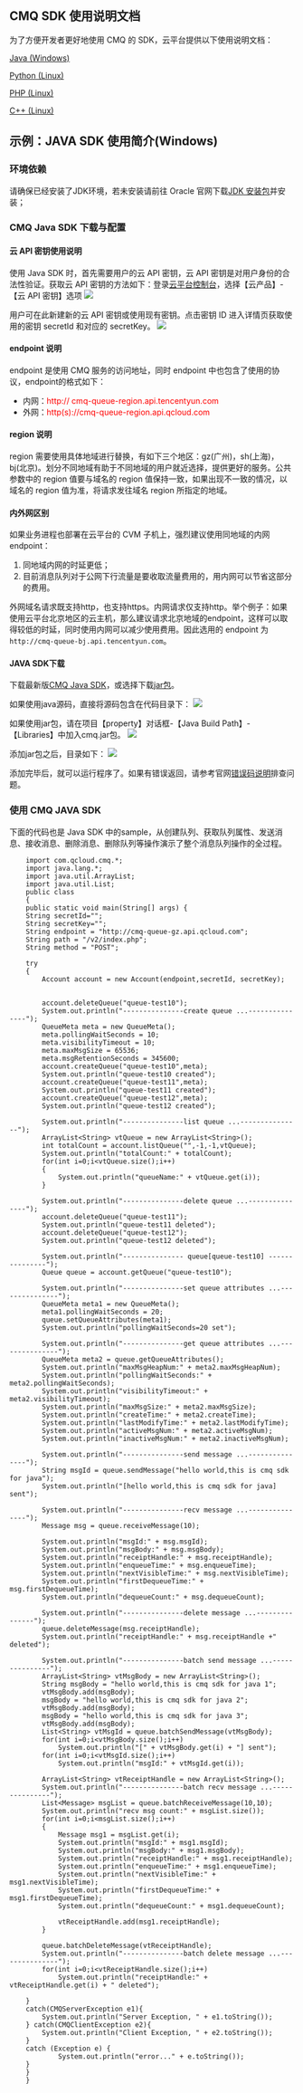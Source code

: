 ## CMQ SDK 使用说明文档
为了方便开发者更好地使用 CMQ 的 SDK，云平台提供以下使用说明文档：

[Java (Windows)](http://cmqsdk-10016717.cos.myqcloud.com/JAVA%20SDK%20%E5%BC%80%E5%8F%91%E6%8C%87%E5%8D%97%28windows%29.pdf)

[Python (Linux)](http://cmqsdk-10016717.cos.myqcloud.com/python%20SDK%20%E5%BC%80%E5%8F%91%E6%8C%87%E5%8D%97%28linux%29.pdf)

[PHP (Linux)](http://cmqsdk-10016717.cos.myqcloud.com/PHP%20SDK%20%E5%BC%80%E5%8F%91%E6%8C%87%E5%8D%97%28linux%29%20.pdf)

[C++ (Linux)](http://cmqsdk-10016717.cos.myqcloud.com/C%2B%2BSDK%20%E5%BC%80%E5%8F%91%E6%8C%87%E5%8D%97%28linux%29.pdf)

## 示例：JAVA SDK 使用简介(Windows)

### 环境依赖
请确保已经安装了JDK环境，若未安装请前往 Oracle 官网下载[JDK 安装包](http://www.oracle.com/technetwork/java/javase/downloads/jdk8-downloads-2133151.html)并安装；

### CMQ Java SDK 下载与配置
#### 云 API 密钥使用说明
使用 Java SDK 时，首先需要用户的云 API 密钥，云 API 密钥是对用户身份的合法性验证。获取云 API 密钥的方法如下：登录[云平台控制台](http://console.tce.fsphere.cn/)，选择【云产品】-【云 API 密钥】选项
![](http://imgcache.tcecqpoc.fsphere.cn/image/mc.qcloudimg.com/static/img/b04d51df61bc4e9259dcee293981b644/5.png)

用户可在此新建新的云 API 密钥或使用现有密钥。点击密钥 ID 进入详情页获取使用的密钥 secretId 和对应的 secretKey。
![](http://imgcache.tcecqpoc.fsphere.cn/image/mc.qcloudimg.com/static/img/47b2cf18add4d32a867f115fffb6af48/2.png)

#### endpoint 说明
endpoint 是使用 CMQ 服务的访问地址，同时 endpoint 中也包含了使用的协议，endpoint的格式如下：

- 内网：<font style="color:red">http:// cmq-queue-region.api.tencentyun.com</font>
- 外网：<font style="color:red">http(s)://cmq-queue-region.api.qcloud.com</font>


#### region 说明
region 需要使用具体地域进行替换，有如下三个地区：gz(广州)，sh(上海)，bj(北京)。划分不同地域有助于不同地域的用户就近选择，提供更好的服务。公共参数中的 region 值要与域名的 region 值保持一致，如果出现不一致的情况，以域名的 region 值为准，将请求发往域名 region 所指定的地域。

#### 内外网区别
如果业务进程也部署在云平台的 CVM 子机上，强烈建议使用同地域的内网endpoint：
1) 同地域内网的时延更低；
2) 目前消息队列对于公网下行流量是要收取流量费用的，用内网可以节省这部分的费用。

外网域名请求既支持http，也支持https。内网请求仅支持http。举个例子：如果使用云平台北京地区的云主机，那么建议请求北京地域的endpoint，这样可以取得较低的时延，同时使用内网可以减少使用费用。因此选用的 endpoint 为`http://cmq-queue-bj.api.tencentyun.com`。

#### JAVA SDK下载
下载最新版[CMQ Java SDK](http://cmqsdk-10016717.cos.myqcloud.com/qc_cmq_java_sdk_V1.0.1.zip)，或选择下载[jar包](http://cmqsdk-10016717.cos.myqcloud.com/cmq.jar)。

如果使用java源码，直接将源码包含在代码目录下：
![](http://imgcache.tcecqpoc.fsphere.cn/image/mc.qcloudimg.com/static/img/997a2dcd9ebddadae8d0fcc17ac185a2/3.png)

如果使用jar包，请在项目【property】对话框-【Java Build Path】-【Libraries】中加入cmq.jar包。
![](http://imgcache.tcecqpoc.fsphere.cn/image/mc.qcloudimg.com/static/img/48efa6b553e9023b8bb94d631892d6d2/4.png)

添加jar包之后，目录如下：
![](http://imgcache.tcecqpoc.fsphere.cn/image/mc.qcloudimg.com/static/img/a025253000b587bc35eca6bc1904d81c/6.png)

添加完毕后，就可以运行程序了。如果有错误返回，请参考官网[错误码说明](http://tcecqpoc.fsphere.cn/doc/api/431/5903)排查问题。

### 使用 CMQ JAVA SDK

下面的代码也是 Java SDK 中的sample，从创建队列、获取队列属性、发送消息、接收消息、删除消息、删除队列等操作演示了整个消息队列操作的全过程。

```
	import com.qcloud.cmq.*; 
	import java.lang.*;
	import java.util.ArrayList;
	import java.util.List;
	public class 
	{
	public static void main(String[] args) {
	String secretId="";
	String secretKey="";
	String endpoint = "http://cmq-queue-gz.api.qcloud.com";
	String path = "/v2/index.php";
	String method = "POST";
	
    try
    {
		Account account = new Account(endpoint,secretId, secretKey);
		
	
		account.deleteQueue("queue-test10");
		System.out.println("---------------create queue ...---------------");
		QueueMeta meta = new QueueMeta();
		meta.pollingWaitSeconds = 10;
		meta.visibilityTimeout = 10;
		meta.maxMsgSize = 65536;
		meta.msgRetentionSeconds = 345600;
		account.createQueue("queue-test10",meta);
		System.out.println("queue-test10 created");
		account.createQueue("queue-test11",meta);
		System.out.println("queue-test11 created");
		account.createQueue("queue-test12",meta);
		System.out.println("queue-test12 created");
		
		System.out.println("---------------list queue ...---------------");
		ArrayList<String> vtQueue = new ArrayList<String>();
		int totalCount = account.listQueue("",-1,-1,vtQueue);
		System.out.println("totalCount:" + totalCount);
		for(int i=0;i<vtQueue.size();i++)
		{
			System.out.println("queueName:" + vtQueue.get(i));
		}
		
		System.out.println("---------------delete queue ...---------------");
		account.deleteQueue("queue-test11");
		System.out.println("queue-test11 deleted");
		account.deleteQueue("queue-test12");
		System.out.println("queue-test12 deleted");

		System.out.println("--------------- queue[queue-test10] ---------------");
		Queue queue = account.getQueue("queue-test10");
		
		System.out.println("---------------set queue attributes ...---------------");
		QueueMeta meta1 = new QueueMeta();
		meta1.pollingWaitSeconds = 20;
		queue.setQueueAttributes(meta1);
		System.out.println("pollingWaitSeconds=20 set");
		
		System.out.println("---------------get queue attributes ...---------------");
		QueueMeta meta2 = queue.getQueueAttributes();
		System.out.println("maxMsgHeapNum:" + meta2.maxMsgHeapNum);
		System.out.println("pollingWaitSeconds:" + meta2.pollingWaitSeconds);
		System.out.println("visibilityTimeout:" + meta2.visibilityTimeout);
		System.out.println("maxMsgSize:" + meta2.maxMsgSize);
		System.out.println("createTime:" + meta2.createTime);
		System.out.println("lastModifyTime:" + meta2.lastModifyTime);
		System.out.println("activeMsgNum:" + meta2.activeMsgNum);
		System.out.println("inactiveMsgNum:" + meta2.inactiveMsgNum);
		
		System.out.println("---------------send message ...---------------");
		String msgId = queue.sendMessage("hello world,this is cmq sdk for java");
		System.out.println("[hello world,this is cmq sdk for java] sent");
		
		System.out.println("---------------recv message ...---------------");
		Message msg = queue.receiveMessage(10);
		
		System.out.println("msgId:" + msg.msgId);
		System.out.println("msgBody:" + msg.msgBody);
		System.out.println("receiptHandle:" + msg.receiptHandle);
		System.out.println("enqueueTime:" + msg.enqueueTime);
		System.out.println("nextVisibleTime:" + msg.nextVisibleTime);
		System.out.println("firstDequeueTime:" + msg.firstDequeueTime);
		System.out.println("dequeueCount:" + msg.dequeueCount);
		
		System.out.println("---------------delete message ...---------------");
		queue.deleteMessage(msg.receiptHandle);
		System.out.println("receiptHandle:" + msg.receiptHandle +" deleted");
		
		System.out.println("---------------batch send message ...---------------");
		ArrayList<String> vtMsgBody = new ArrayList<String>();
		String msgBody = "hello world,this is cmq sdk for java 1";
		vtMsgBody.add(msgBody);
		msgBody = "hello world,this is cmq sdk for java 2";
		vtMsgBody.add(msgBody);
		msgBody = "hello world,this is cmq sdk for java 3";
		vtMsgBody.add(msgBody);
		List<String> vtMsgId = queue.batchSendMessage(vtMsgBody);
		for(int i=0;i<vtMsgBody.size();i++)
			System.out.println("[" + vtMsgBody.get(i) + "] sent");	
		for(int i=0;i<vtMsgId.size();i++)
			System.out.println("msgId:" + vtMsgId.get(i));
		
		ArrayList<String> vtReceiptHandle = new ArrayList<String>();
		System.out.println("---------------batch recv message ...---------------");
		List<Message> msgList = queue.batchReceiveMessage(10,10);
		System.out.println("recv msg count:" + msgList.size());
		for(int i=0;i<msgList.size();i++)
		{
			Message msg1 = msgList.get(i);
			System.out.println("msgId:" + msg1.msgId);
			System.out.println("msgBody:" + msg1.msgBody);
			System.out.println("receiptHandle:" + msg1.receiptHandle);
			System.out.println("enqueueTime:" + msg1.enqueueTime);
			System.out.println("nextVisibleTime:" + msg1.nextVisibleTime);
			System.out.println("firstDequeueTime:" + msg1.firstDequeueTime);
			System.out.println("dequeueCount:" + msg1.dequeueCount);
			
			vtReceiptHandle.add(msg1.receiptHandle);
		}
		
		queue.batchDeleteMessage(vtReceiptHandle);
		System.out.println("---------------batch delete message ...---------------");
		for(int i=0;i<vtReceiptHandle.size();i++)
			System.out.println("receiptHandle:" + vtReceiptHandle.get(i) + " deleted");

    }
    catch(CMQServerException e1){
        System.out.println("Server Exception, " + e1.toString());
    } catch(CMQClientException e2){
        System.out.println("Client Exception, " + e2.toString());
    }
	catch (Exception e) {
			System.out.println("error..." + e.toString());
	}
	}
	} 
```

